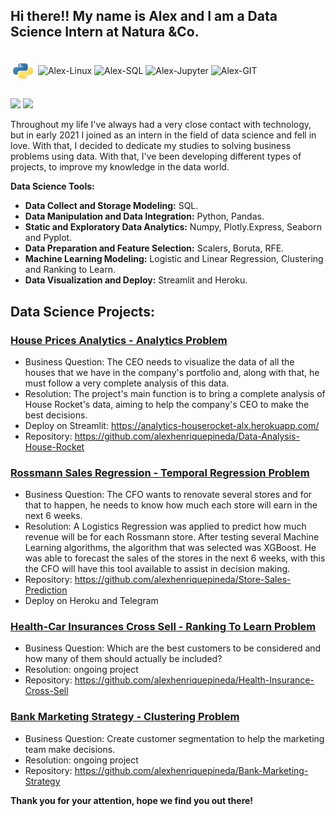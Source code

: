 ## Hi there!! My name is Alex and I am a Data Science Intern at Natura &Co.
 
<div style="display: inline_block"><br>
  <img align="center" alt="Alex-Python" height="30" width="40" src="https://raw.githubusercontent.com/devicons/devicon/master/icons/python/python-original.svg">
  <img align="center" alt="Alex-Linux" height="30" width="40" src="https://cdn.jsdelivr.net/gh/devicons/devicon/icons/linux/linux-original.svg">
  <img align="center" alt="Alex-SQL" height="30" width="40" src="https://cdn.jsdelivr.net/gh/devicons/devicon/icons/mysql/mysql-plain-wordmark.svg">
  <img align="center" alt="Alex-Jupyter" height="30" width="40" src="https://cdn.jsdelivr.net/gh/devicons/devicon/icons/jupyter/jupyter-original-wordmark.svg">
  <img align="center" alt="Alex-GIT" height="30" width="40" src="https://cdn.jsdelivr.net/gh/devicons/devicon/icons/git/git-original.svg">
  
</div>
  
  ##
 
<div> 

  <a href = "mailto:allexhenrique@gmail.com"><img src="https://img.shields.io/badge/-Gmail-%23333?style=for-the-badge&logo=gmail&logoColor=white" target="_blank"></a>
  <a href="https://www.linkedin.com/in/alexhenriquepineda/" target="_blank"><img src="https://img.shields.io/badge/-LinkedIn-%230077B5?style=for-the-badge&logo=linkedin&logoColor=white" target="_blank"></a> 
  
</div>

Throughout my life I've always had a very close contact with technology, but in early 2021 I joined as an intern in the field of data science and fell in love.
With that, I decided to dedicate my studies to solving business problems using data. With that, I've been developing different types of projects, to improve my knowledge in the data world.

**Data Science Tools:**

* **Data Collect and Storage Modeling:** SQL.
* **Data Manipulation and Data Integration:** Python, Pandas.
* **Static and Exploratory Data Analytics:** Numpy, Plotly.Express, Seaborn and Pyplot.
* **Data Preparation and Feature Selection:** Scalers, Boruta, RFE.
* **Machine Learning Modeling:** Logistic and Linear Regression, Clustering and Ranking to Learn.
* **Data Visualization and Deploy:** Streamlit and Heroku.


## Data Science Projects:

### [House Prices Analytics - Analytics Problem](https://github.com/alexhenriquepineda/Data-Analysis-House-Rocket)
  * Business Question: The CEO needs to visualize the data of all the houses that we have in the company's portfolio and, along with that, he must follow a very complete analysis of this data.
  * Resolution: The project's main function is to bring a complete analysis of House Rocket's data, aiming to help the company's CEO to make the best decisions.
  * Deploy on Streamlit: https://analytics-houserocket-alx.herokuapp.com/
  * Repository: https://github.com/alexhenriquepineda/Data-Analysis-House-Rocket

### [Rossmann Sales Regression - Temporal Regression Problem](https://github.com/alexhenriquepineda/Store-Sales-Prediction)
  * Business Question: The CFO wants to renovate several stores and for that to happen, he needs to know how much each store will earn in the next 6 weeks.
  * Resolution: A Logistics Regression was applied to predict how much revenue will be for each Rossmann store. After testing several Machine Learning algorithms, the algorithm that was selected was XGBoost. He was able to forecast the sales of the stores in the next 6 weeks, with this the CFO will have this tool available to assist in decision making.
  * Repository: https://github.com/alexhenriquepineda/Store-Sales-Prediction
  * Deploy on Heroku and Telegram

 ### [Health-Car Insurances Cross Sell - Ranking To Learn Problem ](https://github.com/alexhenriquepineda/Health-Insurance-Cross-Sell)
  * Business Question: Which are the best customers to be considered and how many of them should actually be included?
  * Resolution: ongoing project
  * Repository: https://github.com/alexhenriquepineda/Health-Insurance-Cross-Sell

 ### [Bank Marketing Strategy - Clustering Problem ](https://github.com/alexhenriquepineda/Bank-Marketing-Strategy)
  * Business Question: Create customer segmentation to help the marketing team make decisions.
  * Resolution: ongoing project
  * Repository: https://github.com/alexhenriquepineda/Bank-Marketing-Strategy

**Thank you for your attention, hope we find you out there!**
